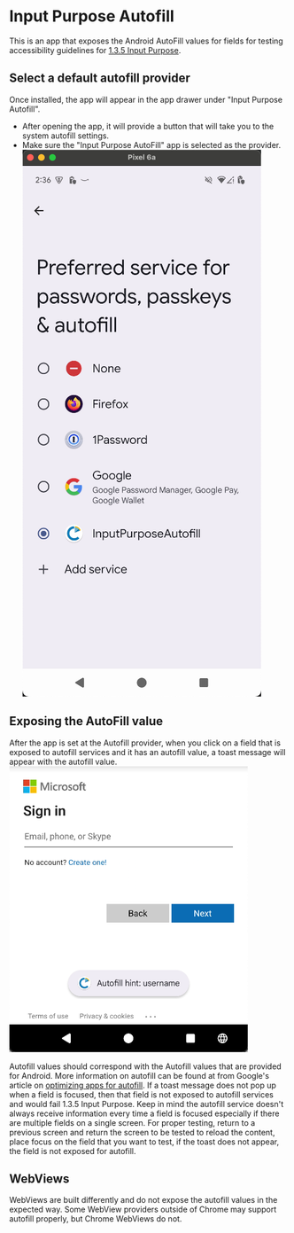 # Input Purpose Autofill

This is an app that exposes the Android AutoFill values for fields for testing accessibility guidelines for [1.3.5 Input Purpose](https://www.w3.org/WAI/WCAG22/Understanding/identify-input-purpose.html). 

## Select a default autofill provider

Once installed, the app will appear in the app drawer under "Input Purpose Autofill". 
* After opening the app, it will provide a button that will take you to the system autofill settings. 
* Make sure the "Input Purpose AutoFill" app is selected as the provider. 
![](screenshots/autofill-selector.png)

## Exposing the AutoFill value

After the app is set at the Autofill provider, when you click on a field that is exposed to autofill services and it has an autofill value, a toast message will appear with the autofill value.
![](screenshots/Autofill-hint-toast.png)

Autofill values should correspond with the Autofill values that are provided for Android. More information on autofill can be found at from Google's article on [optimizing apps for autofill](https://developer.android.com/identity/autofill/autofill-optimize). If a toast message does not pop up when a field is focused, then that field is not exposed to autofill services and would fail 1.3.5 Input Purpose. Keep in mind the autofill service doesn't always receive information every time a field is focused especially if there are multiple fields on a single screen. For proper testing, return to a previous screen and return the screen to be tested to reload the content, place focus on the field that you want to test, if the toast does not appear, the field is not exposed for autofill. 

## WebViews

WebViews are built differently and do not expose the autofill values in the expected way. Some WebView providers outside of Chrome may support autofill properly, but Chrome WebViews do not. 
